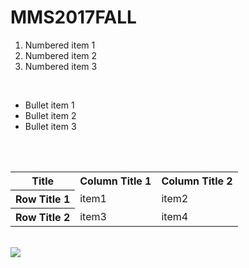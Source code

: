 # MMS2017FALL
<ol>
<li>Numbered item 1</li>
<li>Numbered item 2</li>
<li>Numbered item 3</li>
</ol>
<br>
<ul>
<li>Bullet item 1</li>
<li>Bullet item 2</li>
<li>Bullet item 3</li>
</ul>
<br>
<table>
    <tr><th>Title</th><th>Column Title 1</th><th>Column Title 2</th></tr>
    <tr><th>Row Title 1</th><td>item1</td><td>item2</td></tr>
    <tr><th>Row Title 2</th><td>item3</td><td>item4</td></tr>
</table>
<br>
<img src="http://www.ndhu.edu.tw/ezfiles/0/1000/img/8/LOGO_NDHU.png">
